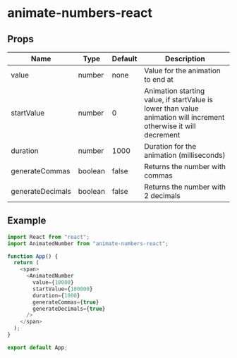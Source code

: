 ﻿# animate-numbers-react

## Props

| Name             | Type    | Default | Description                                                                                                      |
| ---------------- | ------- | ------- | ---------------------------------------------------------------------------------------------------------------- |
| value            | number  | none    | Value for the animation to end at                                                                                |
| startValue       | number  | 0       | Animation starting value, if startValue is lower than value animation will increment otherwise it will decrement |
| duration         | number  | 1000    | Duration for the animation (milliseconds)                                                                        |
| generateCommas   | boolean | false   | Returns the number with commas                                                                                   |
| generateDecimals | boolean | false   | Returns the number with 2 decimals                                                                               |

## Example

```js
import React from "react";
import AnimatedNumber from "animate-numbers-react";

function App() {
  return (
    <span>
      <AnimatedNumber
        value={10000}
        startValue={100000}
        duration={1000}
        generateCommas={true}
        generateDecimals={true}
      />
    </span>
  );
}

export default App;
```
